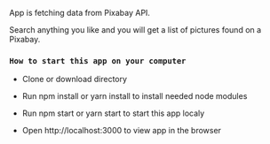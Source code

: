 App is fetching data from Pixabay API.

Search anything you like and you will get a list of pictures found on a Pixabay.

### `How to start this app on your computer`

- Clone or download directory

- Run npm install or yarn install to install needed node modules 

- Run npm start or yarn start to start this app localy 

- Open http://localhost:3000 to view app in the browser
